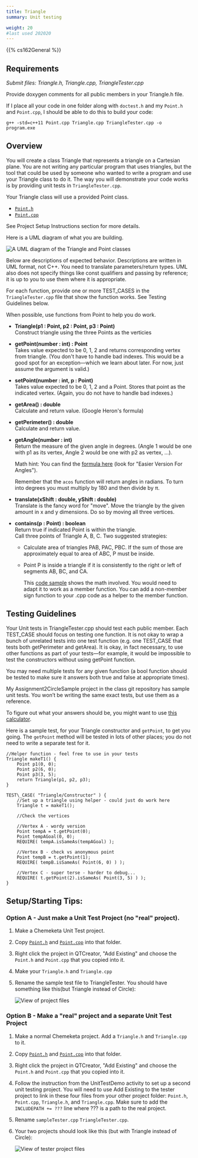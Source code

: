 ```yaml
---
title: Triangle
summary: Unit testing

weight: 20
#last used 202020
---
```


{{% cs162General %}}

## Requirements

*Submit files: Triangle.h, Triangle.cpp, TriangleTester.cpp*

Provide doxygen comments for all public members in your Triangle.h file.

If I place all your code in one folder along with `doctest.h` and my
`Point.h` and `Point.cpp`, I should be able to do this to build your code:

`g++ -std=c++11 Point.cpp Triangle.cpp TriangleTester.cpp -o program.exe`

## Overview

You will create a class Triangle that represents a triangle on a Cartesian
plane.  You are not writing any particular program that uses triangles,
but the tool that could be used by someone who wanted to write a program
and use your Triangle class to do it. The way you will demonstrate your
code works is by providing unit tests in `TriangleTester.cpp`.

Your Triangle class will use a provided Point class.

* [`Point.h`](Point.h)
* [`Point.cpp`](Point.cpp)

See Project Setup Instructions section for more details.

Here is a UML diagram of what you are building.

![A UML diagram of the Triangle and Point classes](UML.png)

Below are descriptions of expected behavior. Descriptions are written
in UML format, not C++. You need to translate parameters/return types.
UML also does not specify things like const qualifiers and passing by
reference; it is up to you to use them where it is appropriate.

For each function, provide one or more TEST\_CASES in the
`TriangleTester.cpp` file that show the function works. See Testing
Guidelines below.

When possible, use functions from Point to help you do work.

  - **Triangle(p1 : Point, p2 : Point, p3 : Point)**  
    Construct triangle using the three Points as the verticies

  - **getPoint(number : int) : Point**  
    Takes value expected to be 0, 1, 2 and returns corresponding vertex
    from triangle. (You don't have to handle bad indexes. This would be
    a good spot for an exception—which we learn about later. For now,
    just assume the argument is valid.)

  - **setPoint(number : int, p : Point)**  
    Takes value expected to be 0, 1, 2 and a Point. Stores that point as
    the indicated vertex. (Again, you do not have to handle bad
    indexes.)

  - **getArea() : double**  
    Calculate and return value. (Google Heron's formula)

  - **getPerimeter() : double**  
    Calculate and return value.

  - **getAngle(number : int)**  
    Return the measure of the given angle in degrees. (Angle 1 would be
    one with p1 as its vertex, Angle 2 would be one with p2 as vertex, …).

    Math hint: You can find the [formula here] (look for "Easier Version For Angles").

      [formula here]: https://www.mathsisfun.com/algebra/trig-cosine-law.html

    Remember that the `acos` function will return angles in radians. To turn into degrees you must multiply by 180 and then divide by π.

  - **translate(xShift : double, yShift : double)**  
    Translate is the fancy word for "move". Move the triangle by the
    given amount in x and y dimensions. Do so by moving all three
    vertices.

  - **contains(p : Point) : boolean**  
    Return true if indicated Point is within the triangle.  
    Call three points of Triangle A, B, C. Two suggested strategies:
    
      - Calculate area of triangles PAB, PAC, PBC. If the sum of those
        are approximately equal to area of ABC, P must be inside.
    
      - Point P is inside a triangle if it is consistently to the right
        or left of segments AB, BC, and CA.  

        This [code sample] shows the math involved. You would need to
        adapt it to work as a member function. You can add a non-member
        sign function to your .cpp code as a helper to the member
        function.

          [code sample]: https://stackoverflow.com/questions/2049582/how-to-determine-if-a-point-is-in-a-2d-triangle?lq=1

## Testing Guidelines

Your Unit tests in TriangleTester.cpp should test each public member.
Each TEST\_CASE should focus on testing one function. It is not okay
to wrap a bunch of unrelated tests into one test function (e.g. one
TEST\_CASE that tests both getPerimeter and getArea). It is okay, in fact
necessary, to use other functions as part of your tests—for example,
it would be impossible to test the constructors without using getPoint
function.

You may need multiple tests for any given function (a bool function
should be tested to make sure it answers both true and false at
appropriate times).

My Assignment2CircleSample project in the class git repository has sample
unit tests. You won’t be writing the same exact tests, but use them
as a reference.

To figure out what your answers should be, you might want to use [this calculator].

  [this calculator]: https://www.triangle-calculator.com/?what=vc

Here is a sample test, for your Triangle constructor and `getPoint`,
to get you going.  The `getPoint` method will be tested in lots of other
places; you do not need to write a separate test for it.

```
//Helper function - feel free to use in your tests
Triangle makeT1() {
    Point p1(0, 0);
    Point p2(6, 0);
    Point p3(3, 5);
    return Triangle(p1, p2, p3);
}

TEST\_CASE( "Triangle/Constructor" ) {
    //Set up a triangle using helper - could just do work here
    Triangle t = makeT1();

    //Check the vertices

    //Vertex A - wordy version
    Point tempA = t.getPoint(0);
    Point tempAGoal(0, 0);
    REQUIRE( tempA.isSameAs(tempAGoal) );

    //Vertex B - check vs anonymous point
    Point tempB = t.getPoint(1);
    REQUIRE( tempB.isSameAs( Point(6, 0) ) );

    //Vertex C - super terse - harder to debug...
    REQUIRE( t.getPoint(2).isSameAs( Point(3, 5) ) );
}
```

## Setup/Starting Tips:

### Option A - Just make a Unit Test Project (no "real" project).

1. Make a Chemeketa Unit Test project.

2. Copy [`Point.h`](Point.h) and [`Point.cpp`](Point.cpp) into that folder.

3. Right click the project in QTCreator, "Add Existing" and choose the
    `Point.h` and `Point.cpp` that you copied into it.

4. Make your `Triangle.h` and `Triangle.cpp`

5. Rename the sample test file to TriangleTester. You should have something like
    this(but Triangle instead of Circle):  

    ![View of project files](project.png)

### Option B - Make a "real" project and a separate Unit Test Project

1. Make a normal Chemeketa project. Add a `Triangle.h` and `Triangle.cpp` to it.

1. Copy [`Point.h`](Point.h) and [`Point.cpp`](Point.cpp) into that folder.

1. Right click the project in QTCreator, "Add Existing" and choose the
    `Point.h` and `Point.cpp` that you copied into it. 

1. Follow the instruction from the UnitTestDemo activity to set up a
    second unit testing project. You will need to use Add Existing to
    the tester project to link in these four files from your other
    project folder: `Point.h`, `Point.cpp`, `Triangle.h`, and `Triangle.cpp`.
    Make sure to add the `INCLUDEPATH += ???` line where ??? is a path to
    the real project.

1. Rename `sampleTester.cpp` `TriangleTester.cpp`.

1. Your two projects should look like this (but with Triangle instead
    of Circle):  

    ![View of tester project files](testerproject.png)
